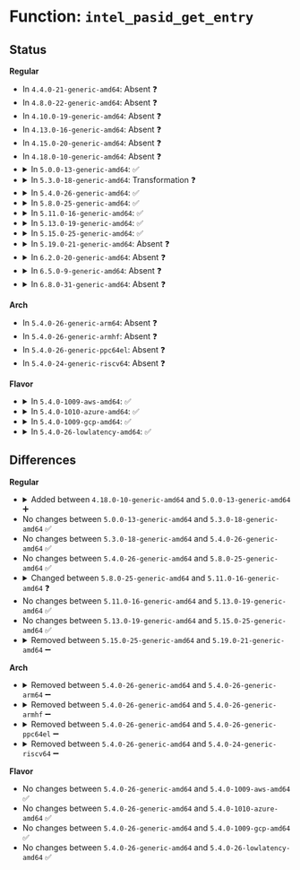 # Function: <code>intel_pasid_get_entry</code>

## Status
<b>Regular</b>
<ul>
<li>
In <code>4.4.0-21-generic-amd64</code>: Absent ❓
</li>
<li>
In <code>4.8.0-22-generic-amd64</code>: Absent ❓
</li>
<li>
In <code>4.10.0-19-generic-amd64</code>: Absent ❓
</li>
<li>
In <code>4.13.0-16-generic-amd64</code>: Absent ❓
</li>
<li>
In <code>4.15.0-20-generic-amd64</code>: Absent ❓
</li>
<li>
In <code>4.18.0-10-generic-amd64</code>: Absent ❓
</li>
<li>
<details>
<summary>In <code>5.0.0-13-generic-amd64</code>: ✅</summary>

```c
struct pasid_entry * intel_pasid_get_entry(struct device * dev, int pasid)
```

```json
{
  "name": "intel_pasid_get_entry",
  "collision_type": "Unique Global",
  "inline_type": "No",
  "funcs": [
    {
      "addr": 18446744071585743456,
      "name": "intel_pasid_get_entry",
      "external": true,
      "loc": "drivers/iommu/intel-pasid.c:239",
      "file": "drivers/iommu/intel-pasid.c",
      "inline": "seen, unknown",
      "caller_inline": [],
      "caller_func": [
        "drivers/iommu/intel-pasid.c:intel_pasid_setup_pass_through",
        "drivers/iommu/intel-pasid.c:intel_pasid_setup_second_level",
        "drivers/iommu/intel-pasid.c:intel_pasid_setup_first_level",
        "drivers/iommu/intel-pasid.c:intel_pasid_tear_down_entry",
        "drivers/iommu/intel-pasid.c:intel_pasid_tear_down_entry"
      ]
    }
  ],
  "symbols": [
    {
      "addr": 18446744071585743456,
      "name": "intel_pasid_get_entry",
      "section": ".text",
      "bind": "STB_GLOBAL",
      "size": 247
    }
  ]
}
```
</details>
</li>
<li>
<details>
<summary>In <code>5.3.0-18-generic-amd64</code>: Transformation ❓</summary>

```c
struct pasid_entry * intel_pasid_get_entry(struct device * dev, int pasid)
```

```json
{
  "name": "intel_pasid_get_entry",
  "collision_type": "Unique Global",
  "inline_type": "No",
  "funcs": [
    {
      "addr": 0,
      "name": "intel_pasid_get_entry",
      "external": true,
      "loc": "drivers/iommu/intel-pasid.c:224",
      "file": "drivers/iommu/intel-pasid.c",
      "inline": "seen, unknown",
      "caller_inline": [],
      "caller_func": [
        "drivers/iommu/intel-pasid.c:intel_pasid_setup_pass_through",
        "drivers/iommu/intel-pasid.c:intel_pasid_setup_second_level",
        "drivers/iommu/intel-pasid.c:intel_pasid_setup_first_level",
        "drivers/iommu/intel-pasid.c:intel_pasid_tear_down_entry",
        "drivers/iommu/intel-pasid.c:intel_pasid_tear_down_entry"
      ]
    }
  ],
  "symbols": [
    {
      "addr": 18446744071585977459,
      "name": "intel_pasid_get_entry.cold",
      "section": ".text",
      "bind": "STB_LOCAL",
      "size": 22
    },
    {
      "addr": 18446744071585975168,
      "name": "intel_pasid_get_entry",
      "section": ".text",
      "bind": "STB_GLOBAL",
      "size": 241
    }
  ]
}
```
</details>
</li>
<li>
<details>
<summary>In <code>5.4.0-26-generic-amd64</code>: ✅</summary>

```c
struct pasid_entry * intel_pasid_get_entry(struct device * dev, int pasid)
```

```json
{
  "name": "intel_pasid_get_entry",
  "collision_type": "Unique Global",
  "inline_type": "No",
  "funcs": [
    {
      "addr": 18446744071586120640,
      "name": "intel_pasid_get_entry",
      "external": true,
      "loc": "drivers/iommu/intel-pasid.c:224",
      "file": "drivers/iommu/intel-pasid.c",
      "inline": "seen, unknown",
      "caller_inline": [],
      "caller_func": [
        "drivers/iommu/intel-pasid.c:intel_pasid_setup_pass_through",
        "drivers/iommu/intel-pasid.c:intel_pasid_setup_second_level",
        "drivers/iommu/intel-pasid.c:intel_pasid_setup_first_level",
        "drivers/iommu/intel-pasid.c:intel_pasid_tear_down_entry",
        "drivers/iommu/intel-pasid.c:intel_pasid_tear_down_entry"
      ]
    }
  ],
  "symbols": [
    {
      "addr": 18446744071586120640,
      "name": "intel_pasid_get_entry",
      "section": ".text",
      "bind": "STB_GLOBAL",
      "size": 258
    }
  ]
}
```
</details>
</li>
<li>
<details>
<summary>In <code>5.8.0-25-generic-amd64</code>: ✅</summary>

```c
struct pasid_entry * intel_pasid_get_entry(struct device * dev, int pasid)
```

```json
{
  "name": "intel_pasid_get_entry",
  "collision_type": "Unique Global",
  "inline_type": "No",
  "funcs": [
    {
      "addr": 18446744071586871968,
      "name": "intel_pasid_get_entry",
      "external": true,
      "loc": "drivers/iommu/intel/pasid.c:245",
      "file": "drivers/iommu/intel/pasid.c",
      "inline": "seen, unknown",
      "caller_inline": [],
      "caller_func": [
        "drivers/iommu/intel/pasid.c:intel_pasid_setup_nested",
        "drivers/iommu/intel/pasid.c:intel_pasid_setup_pass_through",
        "drivers/iommu/intel/pasid.c:intel_pasid_setup_second_level",
        "drivers/iommu/intel/pasid.c:intel_pasid_setup_first_level",
        "drivers/iommu/intel/pasid.c:intel_pasid_tear_down_entry",
        "drivers/iommu/intel/pasid.c:intel_pasid_tear_down_entry"
      ]
    }
  ],
  "symbols": [
    {
      "addr": 18446744071586871968,
      "name": "intel_pasid_get_entry",
      "section": ".text",
      "bind": "STB_GLOBAL",
      "size": 301
    }
  ]
}
```
</details>
</li>
<li>
<details>
<summary>In <code>5.11.0-16-generic-amd64</code>: ✅</summary>

```c
struct pasid_entry * intel_pasid_get_entry(struct device * dev, u32 pasid)
```

```json
{
  "name": "intel_pasid_get_entry",
  "collision_type": "Unique Global",
  "inline_type": "No",
  "funcs": [
    {
      "addr": 18446744071586920784,
      "name": "intel_pasid_get_entry",
      "external": true,
      "loc": "drivers/iommu/intel/pasid.c:245",
      "file": "drivers/iommu/intel/pasid.c",
      "inline": "seen, unknown",
      "caller_inline": [],
      "caller_func": [
        "drivers/iommu/intel/pasid.c:intel_pasid_setup_nested",
        "drivers/iommu/intel/pasid.c:intel_pasid_setup_pass_through",
        "drivers/iommu/intel/pasid.c:intel_pasid_setup_second_level",
        "drivers/iommu/intel/pasid.c:intel_pasid_setup_first_level",
        "drivers/iommu/intel/pasid.c:intel_pasid_tear_down_entry",
        "drivers/iommu/intel/pasid.c:intel_pasid_tear_down_entry"
      ]
    }
  ],
  "symbols": [
    {
      "addr": 18446744071586920784,
      "name": "intel_pasid_get_entry",
      "section": ".text",
      "bind": "STB_GLOBAL",
      "size": 286
    }
  ]
}
```
</details>
</li>
<li>
<details>
<summary>In <code>5.13.0-19-generic-amd64</code>: ✅</summary>

```c
struct pasid_entry * intel_pasid_get_entry(struct device * dev, u32 pasid)
```

```json
{
  "name": "intel_pasid_get_entry",
  "collision_type": "Unique Static",
  "inline_type": "No",
  "funcs": [
    {
      "addr": 18446744071586800560,
      "name": "intel_pasid_get_entry",
      "external": false,
      "loc": "drivers/iommu/intel/pasid.c:244",
      "file": "drivers/iommu/intel/pasid.c",
      "inline": "seen, unknown",
      "caller_inline": [],
      "caller_func": [
        "drivers/iommu/intel/pasid.c:intel_pasid_setup_nested",
        "drivers/iommu/intel/pasid.c:intel_pasid_setup_pass_through",
        "drivers/iommu/intel/pasid.c:intel_pasid_setup_second_level",
        "drivers/iommu/intel/pasid.c:intel_pasid_setup_first_level",
        "drivers/iommu/intel/pasid.c:intel_pasid_tear_down_entry",
        "drivers/iommu/intel/pasid.c:intel_pasid_tear_down_entry"
      ]
    }
  ],
  "symbols": [
    {
      "addr": 18446744071586800560,
      "name": "intel_pasid_get_entry",
      "section": ".text",
      "bind": "STB_LOCAL",
      "size": 264
    }
  ]
}
```
</details>
</li>
<li>
<details>
<summary>In <code>5.15.0-25-generic-amd64</code>: ✅</summary>

```c
struct pasid_entry * intel_pasid_get_entry(struct device * dev, u32 pasid)
```

```json
{
  "name": "intel_pasid_get_entry",
  "collision_type": "Unique Static",
  "inline_type": "No",
  "funcs": [
    {
      "addr": 18446744071587357504,
      "name": "intel_pasid_get_entry",
      "external": false,
      "loc": "drivers/iommu/intel/pasid.c:244",
      "file": "drivers/iommu/intel/pasid.c",
      "inline": "seen, unknown",
      "caller_inline": [],
      "caller_func": [
        "drivers/iommu/intel/pasid.c:intel_pasid_setup_nested",
        "drivers/iommu/intel/pasid.c:intel_pasid_setup_pass_through",
        "drivers/iommu/intel/pasid.c:intel_pasid_setup_second_level",
        "drivers/iommu/intel/pasid.c:intel_pasid_setup_first_level",
        "drivers/iommu/intel/pasid.c:intel_pasid_tear_down_entry",
        "drivers/iommu/intel/pasid.c:intel_pasid_tear_down_entry"
      ]
    }
  ],
  "symbols": [
    {
      "addr": 18446744071587357504,
      "name": "intel_pasid_get_entry",
      "section": ".text",
      "bind": "STB_LOCAL",
      "size": 264
    }
  ]
}
```
</details>
</li>
<li>
<details>
<summary>In <code>5.19.0-21-generic-amd64</code>: Absent ❓</summary>

```json
{
  "name": "intel_pasid_get_entry",
  "collision_type": "Unique Static",
  "inline_type": "Selective",
  "funcs": [
    {
      "addr": 18446744071588669264,
      "name": "intel_pasid_get_entry",
      "external": false,
      "loc": "drivers/iommu/intel/pasid.c:181",
      "file": "drivers/iommu/intel/pasid.c",
      "inline": "not declared, inlined",
      "caller_inline": [],
      "caller_func": [
        "drivers/iommu/intel/pasid.c:intel_pasid_setup_page_snoop_control",
        "drivers/iommu/intel/pasid.c:intel_pasid_setup_pass_through",
        "drivers/iommu/intel/pasid.c:intel_pasid_setup_second_level",
        "drivers/iommu/intel/pasid.c:intel_pasid_setup_first_level",
        "drivers/iommu/intel/pasid.c:intel_pasid_tear_down_entry",
        "drivers/iommu/intel/pasid.c:intel_pasid_tear_down_entry"
      ]
    }
  ],
  "symbols": [
    {
      "addr": 18446744071588669264,
      "name": "intel_pasid_get_entry.isra.0",
      "section": ".text",
      "bind": "STB_LOCAL",
      "size": 253
    }
  ]
}
```
</details>
</li>
<li>
<details>
<summary>In <code>6.2.0-20-generic-amd64</code>: Absent ❓</summary>

```json
{
  "name": "intel_pasid_get_entry",
  "collision_type": "Unique Static",
  "inline_type": "Selective",
  "funcs": [
    {
      "addr": 18446744071590142240,
      "name": "intel_pasid_get_entry",
      "external": false,
      "loc": "drivers/iommu/intel/pasid.c:186",
      "file": "drivers/iommu/intel/pasid.c",
      "inline": "not declared, inlined",
      "caller_inline": [],
      "caller_func": [
        "drivers/iommu/intel/pasid.c:intel_pasid_setup_page_snoop_control",
        "drivers/iommu/intel/pasid.c:intel_pasid_setup_pass_through",
        "drivers/iommu/intel/pasid.c:intel_pasid_setup_second_level",
        "drivers/iommu/intel/pasid.c:intel_pasid_setup_first_level",
        "drivers/iommu/intel/pasid.c:intel_pasid_tear_down_entry",
        "drivers/iommu/intel/pasid.c:intel_pasid_tear_down_entry"
      ]
    }
  ],
  "symbols": [
    {
      "addr": 18446744071590142240,
      "name": "intel_pasid_get_entry.isra.0",
      "section": ".text",
      "bind": "STB_LOCAL",
      "size": 299
    }
  ]
}
```
</details>
</li>
<li>
<details>
<summary>In <code>6.5.0-9-generic-amd64</code>: Absent ❓</summary>

```json
{
  "name": "intel_pasid_get_entry",
  "collision_type": "Unique Static",
  "inline_type": "Selective",
  "funcs": [
    {
      "addr": 18446744071590456560,
      "name": "intel_pasid_get_entry",
      "external": false,
      "loc": "drivers/iommu/intel/pasid.c:186",
      "file": "drivers/iommu/intel/pasid.c",
      "inline": "not declared, inlined",
      "caller_inline": [],
      "caller_func": [
        "drivers/iommu/intel/pasid.c:intel_pasid_setup_page_snoop_control",
        "drivers/iommu/intel/pasid.c:intel_pasid_setup_pass_through",
        "drivers/iommu/intel/pasid.c:intel_pasid_setup_second_level",
        "drivers/iommu/intel/pasid.c:intel_pasid_setup_first_level",
        "drivers/iommu/intel/pasid.c:intel_pasid_tear_down_entry",
        "drivers/iommu/intel/pasid.c:intel_pasid_tear_down_entry"
      ]
    }
  ],
  "symbols": [
    {
      "addr": 18446744071590456560,
      "name": "intel_pasid_get_entry.isra.0",
      "section": ".text",
      "bind": "STB_LOCAL",
      "size": 304
    }
  ]
}
```
</details>
</li>
<li>
<details>
<summary>In <code>6.8.0-31-generic-amd64</code>: Absent ❓</summary>

```json
{
  "name": "intel_pasid_get_entry",
  "collision_type": "Unique Static",
  "inline_type": "Selective",
  "funcs": [
    {
      "addr": 18446744071590804272,
      "name": "intel_pasid_get_entry",
      "external": false,
      "loc": "drivers/iommu/intel/pasid.c:129",
      "file": "drivers/iommu/intel/pasid.c",
      "inline": "not declared, inlined",
      "caller_inline": [],
      "caller_func": [
        "drivers/iommu/intel/pasid.c:intel_pasid_setup_nested",
        "drivers/iommu/intel/pasid.c:intel_pasid_setup_page_snoop_control",
        "drivers/iommu/intel/pasid.c:intel_pasid_setup_pass_through",
        "drivers/iommu/intel/pasid.c:intel_pasid_setup_dirty_tracking",
        "drivers/iommu/intel/pasid.c:intel_pasid_setup_second_level",
        "drivers/iommu/intel/pasid.c:intel_pasid_setup_first_level",
        "drivers/iommu/intel/pasid.c:intel_pasid_tear_down_entry",
        "drivers/iommu/intel/pasid.c:intel_pasid_tear_down_entry"
      ]
    }
  ],
  "symbols": [
    {
      "addr": 18446744071590804272,
      "name": "intel_pasid_get_entry.isra.0",
      "section": ".text",
      "bind": "STB_LOCAL",
      "size": 304
    }
  ]
}
```
</details>
</li>
</ul>
<b>Arch</b>
<ul>
<li>
In <code>5.4.0-26-generic-arm64</code>: Absent ❓
</li>
<li>
In <code>5.4.0-26-generic-armhf</code>: Absent ❓
</li>
<li>
In <code>5.4.0-26-generic-ppc64el</code>: Absent ❓
</li>
<li>
In <code>5.4.0-24-generic-riscv64</code>: Absent ❓
</li>
</ul>
<b>Flavor</b>
<ul>
<li>
<details>
<summary>In <code>5.4.0-1009-aws-amd64</code>: ✅</summary>

```c
struct pasid_entry * intel_pasid_get_entry(struct device * dev, int pasid)
```

```json
{
  "name": "intel_pasid_get_entry",
  "collision_type": "Unique Global",
  "inline_type": "No",
  "funcs": [
    {
      "addr": 18446744071585881008,
      "name": "intel_pasid_get_entry",
      "external": true,
      "loc": "drivers/iommu/intel-pasid.c:224",
      "file": "drivers/iommu/intel-pasid.c",
      "inline": "seen, unknown",
      "caller_inline": [],
      "caller_func": [
        "drivers/iommu/intel-pasid.c:intel_pasid_setup_pass_through",
        "drivers/iommu/intel-pasid.c:intel_pasid_setup_second_level",
        "drivers/iommu/intel-pasid.c:intel_pasid_setup_first_level",
        "drivers/iommu/intel-pasid.c:intel_pasid_tear_down_entry",
        "drivers/iommu/intel-pasid.c:intel_pasid_tear_down_entry"
      ]
    }
  ],
  "symbols": [
    {
      "addr": 18446744071585881008,
      "name": "intel_pasid_get_entry",
      "section": ".text",
      "bind": "STB_GLOBAL",
      "size": 258
    }
  ]
}
```
</details>
</li>
<li>
<details>
<summary>In <code>5.4.0-1010-azure-amd64</code>: ✅</summary>

```c
struct pasid_entry * intel_pasid_get_entry(struct device * dev, int pasid)
```

```json
{
  "name": "intel_pasid_get_entry",
  "collision_type": "Unique Global",
  "inline_type": "No",
  "funcs": [
    {
      "addr": 18446744071585740784,
      "name": "intel_pasid_get_entry",
      "external": true,
      "loc": "drivers/iommu/intel-pasid.c:224",
      "file": "drivers/iommu/intel-pasid.c",
      "inline": "seen, unknown",
      "caller_inline": [],
      "caller_func": [
        "drivers/iommu/intel-pasid.c:intel_pasid_setup_pass_through",
        "drivers/iommu/intel-pasid.c:intel_pasid_setup_second_level",
        "drivers/iommu/intel-pasid.c:intel_pasid_setup_first_level",
        "drivers/iommu/intel-pasid.c:intel_pasid_tear_down_entry",
        "drivers/iommu/intel-pasid.c:intel_pasid_tear_down_entry"
      ]
    }
  ],
  "symbols": [
    {
      "addr": 18446744071585740784,
      "name": "intel_pasid_get_entry",
      "section": ".text",
      "bind": "STB_GLOBAL",
      "size": 258
    }
  ]
}
```
</details>
</li>
<li>
<details>
<summary>In <code>5.4.0-1009-gcp-amd64</code>: ✅</summary>

```c
struct pasid_entry * intel_pasid_get_entry(struct device * dev, int pasid)
```

```json
{
  "name": "intel_pasid_get_entry",
  "collision_type": "Unique Global",
  "inline_type": "No",
  "funcs": [
    {
      "addr": 18446744071586070656,
      "name": "intel_pasid_get_entry",
      "external": true,
      "loc": "drivers/iommu/intel-pasid.c:224",
      "file": "drivers/iommu/intel-pasid.c",
      "inline": "seen, unknown",
      "caller_inline": [],
      "caller_func": [
        "drivers/iommu/intel-pasid.c:intel_pasid_setup_pass_through",
        "drivers/iommu/intel-pasid.c:intel_pasid_setup_second_level",
        "drivers/iommu/intel-pasid.c:intel_pasid_setup_first_level",
        "drivers/iommu/intel-pasid.c:intel_pasid_tear_down_entry",
        "drivers/iommu/intel-pasid.c:intel_pasid_tear_down_entry"
      ]
    }
  ],
  "symbols": [
    {
      "addr": 18446744071586070656,
      "name": "intel_pasid_get_entry",
      "section": ".text",
      "bind": "STB_GLOBAL",
      "size": 258
    }
  ]
}
```
</details>
</li>
<li>
<details>
<summary>In <code>5.4.0-26-lowlatency-amd64</code>: ✅</summary>

```c
struct pasid_entry * intel_pasid_get_entry(struct device * dev, int pasid)
```

```json
{
  "name": "intel_pasid_get_entry",
  "collision_type": "Unique Global",
  "inline_type": "No",
  "funcs": [
    {
      "addr": 18446744071586178896,
      "name": "intel_pasid_get_entry",
      "external": true,
      "loc": "drivers/iommu/intel-pasid.c:224",
      "file": "drivers/iommu/intel-pasid.c",
      "inline": "seen, unknown",
      "caller_inline": [],
      "caller_func": [
        "drivers/iommu/intel-pasid.c:intel_pasid_setup_pass_through",
        "drivers/iommu/intel-pasid.c:intel_pasid_setup_second_level",
        "drivers/iommu/intel-pasid.c:intel_pasid_setup_first_level",
        "drivers/iommu/intel-pasid.c:intel_pasid_tear_down_entry",
        "drivers/iommu/intel-pasid.c:intel_pasid_tear_down_entry"
      ]
    }
  ],
  "symbols": [
    {
      "addr": 18446744071586178896,
      "name": "intel_pasid_get_entry",
      "section": ".text",
      "bind": "STB_GLOBAL",
      "size": 255
    }
  ]
}
```
</details>
</li>
</ul>

## Differences
<b>Regular</b>
<ul>
<li>
<details>
<summary>Added between <code>4.18.0-10-generic-amd64</code> and <code>5.0.0-13-generic-amd64</code> ➕</summary>

```c
struct pasid_entry * intel_pasid_get_entry(struct device * dev, int pasid)
```
</details>
</li>
<li>
No changes between <code>5.0.0-13-generic-amd64</code> and <code>5.3.0-18-generic-amd64</code> ✅
</li>
<li>
No changes between <code>5.3.0-18-generic-amd64</code> and <code>5.4.0-26-generic-amd64</code> ✅
</li>
<li>
No changes between <code>5.4.0-26-generic-amd64</code> and <code>5.8.0-25-generic-amd64</code> ✅
</li>
<li>
<details>
<summary>Changed between <code>5.8.0-25-generic-amd64</code> and <code>5.11.0-16-generic-amd64</code> ❓</summary>
<ul>
<li>
<b>Param type changed. </b>
<code>int pasid</code> ➡️ <code>u32 pasid</code>
</li>
</ul>
</details>
</li>
<li>
No changes between <code>5.11.0-16-generic-amd64</code> and <code>5.13.0-19-generic-amd64</code> ✅
</li>
<li>
No changes between <code>5.13.0-19-generic-amd64</code> and <code>5.15.0-25-generic-amd64</code> ✅
</li>
<li>
<details>
<summary>Removed between <code>5.15.0-25-generic-amd64</code> and <code>5.19.0-21-generic-amd64</code> ➖</summary>

```c
struct pasid_entry * intel_pasid_get_entry(struct device * dev, u32 pasid)
```
</details>
</li>
</ul>
<b>Arch</b>
<ul>
<li>
<details>
<summary>Removed between <code>5.4.0-26-generic-amd64</code> and <code>5.4.0-26-generic-arm64</code> ➖</summary>

```c
struct pasid_entry * intel_pasid_get_entry(struct device * dev, int pasid)
```
</details>
</li>
<li>
<details>
<summary>Removed between <code>5.4.0-26-generic-amd64</code> and <code>5.4.0-26-generic-armhf</code> ➖</summary>

```c
struct pasid_entry * intel_pasid_get_entry(struct device * dev, int pasid)
```
</details>
</li>
<li>
<details>
<summary>Removed between <code>5.4.0-26-generic-amd64</code> and <code>5.4.0-26-generic-ppc64el</code> ➖</summary>

```c
struct pasid_entry * intel_pasid_get_entry(struct device * dev, int pasid)
```
</details>
</li>
<li>
<details>
<summary>Removed between <code>5.4.0-26-generic-amd64</code> and <code>5.4.0-24-generic-riscv64</code> ➖</summary>

```c
struct pasid_entry * intel_pasid_get_entry(struct device * dev, int pasid)
```
</details>
</li>
</ul>
<b>Flavor</b>
<ul>
<li>
No changes between <code>5.4.0-26-generic-amd64</code> and <code>5.4.0-1009-aws-amd64</code> ✅
</li>
<li>
No changes between <code>5.4.0-26-generic-amd64</code> and <code>5.4.0-1010-azure-amd64</code> ✅
</li>
<li>
No changes between <code>5.4.0-26-generic-amd64</code> and <code>5.4.0-1009-gcp-amd64</code> ✅
</li>
<li>
No changes between <code>5.4.0-26-generic-amd64</code> and <code>5.4.0-26-lowlatency-amd64</code> ✅
</li>
</ul>
